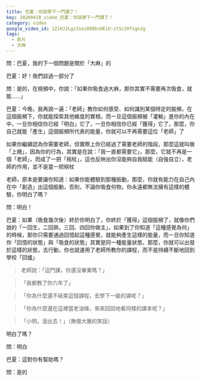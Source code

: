 ```yaml
---
title: 巴夏：你該學下一門課了！
key: 20200418_video_巴夏：你該學下一門課了！
category: video
google_video_id: 1ZiHJ2Lgz31ez898bcHEiU-ztSc2Hfzgn2g
tags:
  - 影片
  - 大麻
---
```


問：巴夏，我的下一個問題是關於「大麻」的

巴夏：好！我們談過一部分了

問：是的，在視頻中，你說：「如果你吸食過大麻，那你其實不需要再次吸食，就能……」

巴夏：今晚，我再說一遍：「老師」教你如何感受、如何識別某個特定的振頻，在這個振頻下，你就能探索其他維度的實相，而一旦這個振頻被「灌輸」進你的內在中，一旦你相信你已經「明白」它了，一旦你相信你已經「獲得」它了，那麼，你自己就能「產生」這個振頻所代表的能量，你就可以不再需要這位「老師」了

如果你繼續認為你需要老師，但實際上你已經過了需要老師的階段，那麼這就叫做「上癮」，因為你的行為，其實是在說：「我一直都需要它」，那麼，它就不再是一個「老師」，而成了一把「柺杖」，這也反映出你沒能夠自我賦能（自強自立），老師的作用，並不是當一把柺杖

老師，原本是要讓你知道：如果你能體驗到那種振動，那麼，你就有能力在自己內在中「創造」出這個振動，否則，不論你吸食何物，你永遠都無法擁有這樣的體驗，你明白了嗎？

問：明白！

巴夏：如果（吸食幾次後）終於你明白了，你終於「獲得」這個振頻了，就像你們說的「一回生，二回熟，三回、四回你做主」，如果到了你知道「這種感覺為何」的時候，那你只需要通過回憶起這種感覺，就能夠產生這樣的能量，而一旦你知道你「回憶的狀態」與「吸食的狀態」其實是同一種能量狀態，那麼，你就可以出發於這樣的狀態，去行動，你也就運用了老師所教你的課程，而不是持續不斷地回到學校「回爐」

> 老師說：「這門課，你還沒畢業嗎？」

> 「我都教了你六年了」

> 「你為什麼還不結束這個課程，去學下一級的課呢？」

> 「你為什麼還在這裡當老油條，來來回回地看同樣的課本呢？」

> 「小明，滾出去！」（無傷大雅的笑話）

明白了嗎？

問：明白

巴夏：這對你有幫助嗎？

問：是的

